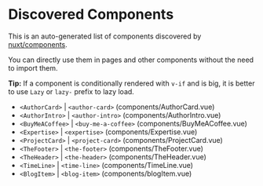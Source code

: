 # Discovered Components

This is an auto-generated list of components discovered by [nuxt/components](https://github.com/nuxt/components).

You can directly use them in pages and other components without the need to import them.

**Tip:** If a component is conditionally rendered with `v-if` and is big, it is better to use `Lazy` or `lazy-` prefix to lazy load.

- `<AuthorCard>` | `<author-card>` (components/AuthorCard.vue)
- `<AuthorIntro>` | `<author-intro>` (components/AuthorIntro.vue)
- `<BuyMeACoffee>` | `<buy-me-a-coffee>` (components/BuyMeACoffee.vue)
- `<Expertise>` | `<expertise>` (components/Expertise.vue)
- `<ProjectCard>` | `<project-card>` (components/ProjectCard.vue)
- `<TheFooter>` | `<the-footer>` (components/TheFooter.vue)
- `<TheHeader>` | `<the-header>` (components/TheHeader.vue)
- `<TimeLine>` | `<time-line>` (components/TimeLine.vue)
- `<BlogItem>` | `<blog-item>` (components/blogItem.vue)
